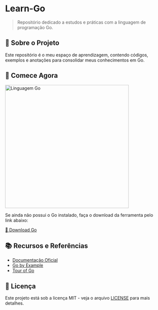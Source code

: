# Learn-Go

> Repositório dedicado a estudos e práticas com a linguagem de programação Go.

## 📘 Sobre o Projeto
Este repositório é o meu espaço de aprendizagem, contendo códigos, exemplos e anotações para consolidar meus conhecimentos em Go.

## 🚀 Comece Agora

<img src="https://kirkstechtips.com/content/images/2023/03/golang-Programing.jpg.webp" alt="Linguagem Go" width="400"/>

Se ainda não possui o Go instalado, faça o download da ferramenta pelo link abaixo:

[🔗 Download Go](https://go.dev/dl/)

<!--
## 📂 Estrutura do Repositório
- `src/`: Códigos-fonte e exemplos práticos.
- `docs/`: Documentação e anotações.
- `exercises/`: Exercícios para prática.
-->

## 📚 Recursos e Referências
- [Documentação Oficial](https://go.dev/doc/)
- [Go by Example](https://gobyexample.com/)
- [Tour of Go](https://go.dev/tour/)

<!--
## ✍️ Contribuições
Sinta-se à vontade para contribuir com melhorias, exemplos ou correções. Basta abrir um **pull request** ou relatar problemas na aba **issues**!
-->

## 📄 Licença
Este projeto está sob a licença MIT - veja o arquivo [LICENSE](LICENSE) para mais detalhes.

<!--
---

_Feliz codificação com Go! 🚀_
-->
